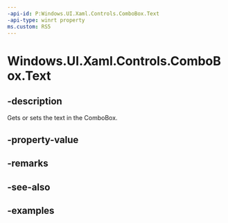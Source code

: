 ```yaml
---
-api-id: P:Windows.UI.Xaml.Controls.ComboBox.Text
-api-type: winrt property
ms.custom: RS5
---
```


<!-- Property syntax.
public string Text { get;  set; }
-->

# Windows.UI.Xaml.Controls.ComboBox.Text

## -description
Gets or sets the text in the ComboBox. 



## -property-value

## -remarks

## -see-also

## -examples

